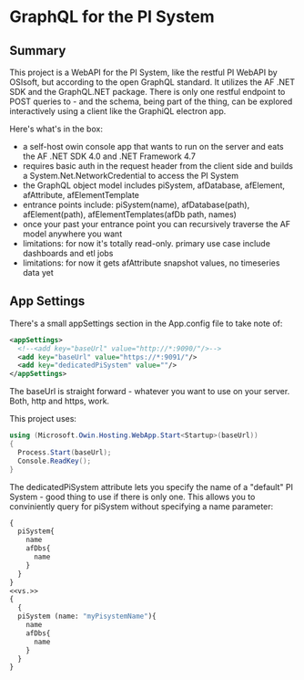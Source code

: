# GraphQL for the PI System

## Summary

This project is a WebAPI for the PI System, like the restful PI WebAPI by OSIsoft, but according to the open GraphQL standard. It utilizes the AF .NET SDK and the GraphQL.NET package. There is only one restful endpoint to POST queries to - and the schema, being part of the thing, can be explored interactively using a client like the GraphiQL electron app.

Here's what's in the box:

- a self-host owin console app that wants to run on the server and eats the AF .NET SDK 4.0 and .NET Framework 4.7
- requires basic auth in the request header from the client side and builds a System.Net.NetworkCredential to access the PI System
- the GraphQL object model includes piSystem, afDatabase, afElement, afAttribute, afElementTemplate
- entrance points include: piSystem(name), afDatabase(path), afElement(path), afElementTemplates(afDb path, names)
- once your past your entrance point you can recursively traverse the AF model anywhere you want
- limitations: for now it's totally read-only. primary use case include dashboards and etl jobs
- limitations: for now it gets afAttribute snapshot values, no timeseries data yet

## App Settings

There's a small appSettings section in the App.config file to take note of:

~~~XML
<appSettings>
  <!--<add key="baseUrl" value="http://*:9090/"/>-->
  <add key="baseUrl" value="https://*:9091/"/>
  <add key="dedicatedPiSystem" value=""/>
</appSettings>
~~~

The baseUrl is straight forward - whatever you want to use on your server. Both, http and https, work.

This project uses:

~~~C#
using (Microsoft.Owin.Hosting.WebApp.Start<Startup>(baseUrl))
{
  Process.Start(baseUrl);
  Console.ReadKey();
}
~~~

The dedicatedPiSystem attribute lets you specify the name of a "default" PI System - good thing to use if there is only one. This allows you to conviniently query for piSystem without specifying a name parameter:

~~~GraphQL
{
  piSystem{
    name
    afDbs{
      name
    }
  }
}
<<vs.>>
{
  {
  piSystem (name: "myPisystemName"){
    name
    afDbs{
      name
    }
  }
}
~~~
